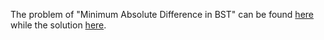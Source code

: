 The problem of "Minimum Absolute Difference in BST" can be found [here](https://leetcode.com/problems/minimum-absolute-difference-in-bst/description/) while the solution [here](https://github.com/aurimas13/Solutions-To-Problems/blob/main/LeetCode/Python%20Solutions/Minimum%20Absolute%20Difference%20in%20BST/minimum.py). 
